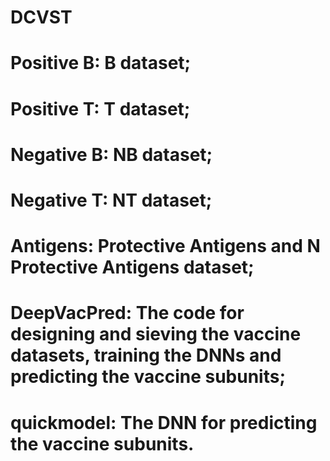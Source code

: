 # DCVST
# Positive B:  B dataset;
# Positive T:  T dataset;
# Negative B:  NB dataset;
# Negative T:  NT dataset;
# Antigens:    Protective Antigens and N Protective Antigens dataset;
# DeepVacPred: The code for designing and sieving the vaccine datasets, training the DNNs and predicting the vaccine subunits;
# quickmodel:  The DNN for predicting the vaccine subunits.
